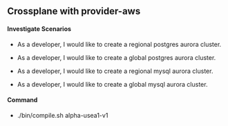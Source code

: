 ## Crossplane with provider-aws

#### Investigate Scenarios

- As a developer, I would like to create a regional postgres aurora cluster.

- As a developer, I would like to create a global postgres aurora cluster.

- As a developer, I would like to create a regional mysql aurora cluster.

- As a developer, I would like to create a global mysql aurora cluster.

#### Command

- ./bin/compile.sh alpha-usea1-v1